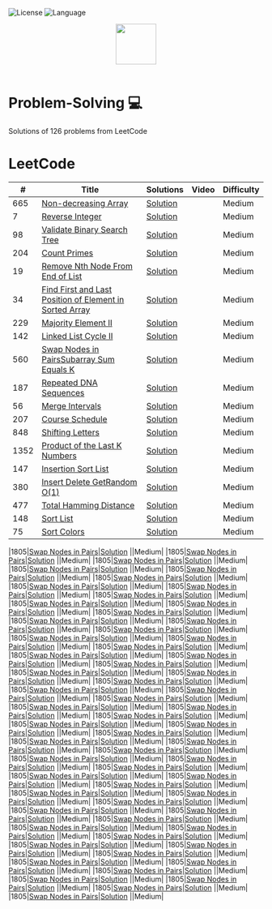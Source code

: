 ![License](https://img.shields.io/badge/license-Apache_2.0-red.svg)
![Language](https://img.shields.io/badge/language-Java%20%2F%20Python%20-blue.svg)

<p align="center">
  <a  href="https://leetcode.com">
    <img height=80 src="https://leetcode.com/static/webpack_bundles/images/logo-dark.e99485d9b.svg">
  </a>
  <br>
  <br>
</p>

# Problem-Solving 💻
Solutions of 126 problems from LeetCode

# LeetCode
|  #  |      Title     |   Solutions   | Video  | Difficulty  |                  
|-----|----------------|---------------|--------|-------------|
|665|[Non-decreasing Array](https://leetcode.com/problems/non-decreasing-array/)|[Solution](../master/Solutions/1805.java) ||Medium|
|7|[Reverse Integer](https://leetcode.com/problems/reverse-integer/)|[Solution](../master/Solutions/1805.java) ||Medium|
|98|[Validate Binary Search Tree](https://leetcode.com/problems/validate-binary-search-tree/)|[Solution](../master/Solutions/1805.java) ||Medium|
|204|[Count Primes](https://leetcode.com/problems/count-primes/)|[Solution](../master/Solutions/1805.java) ||Medium|
|19|[Remove Nth Node From End of List](https://leetcode.com/problems/remove-nth-node-from-end-of-list/)|[Solution](../master/Solutions/1805.java) ||Medium|
|34|[Find First and Last Position of Element in Sorted Array](https://leetcode.com/problems/find-first-and-last-position-of-element-in-sorted-array/)|[Solution](../master/Solutions/1805.java) ||Medium|
|229|[Majority Element II](https://leetcode.com/problems/majority-element-ii/)|[Solution](../master/Solutions/1805.java) ||Medium|
|142|[Linked List Cycle II](https://leetcode.com/problems/linked-list-cycle-ii/)|[Solution](../master/Solutions/1805.java) ||Medium|
|560|[Swap Nodes in PairsSubarray Sum Equals K](https://leetcode.com/problems/subarray-sum-equals-k/)|[Solution](../master/Solutions/1805.java) ||Medium|
|187|[Repeated DNA Sequences](https://leetcode.com/problems/repeated-dna-sequences/)|[Solution](../master/Solutions/1805.java) ||Medium|
|56|[Merge Intervals](https://leetcode.com/problems/merge-intervals/)|[Solution](../master/Solutions/1805.java) ||Medium|
|207|[Course Schedule](https://leetcode.com/problems/course-schedule/)|[Solution](../master/Solutions/1805.java) ||Medium|
|848|[Shifting Letters](https://leetcode.com/problems/shifting-letters/)|[Solution](../master/Solutions/1805.java) ||Medium|
|1352|[Product of the Last K Numbers](https://leetcode.com/problems/product-of-the-last-k-numbers/)|[Solution](../master/Solutions/1805.java) ||Medium|
|147|[Insertion Sort List](https://leetcode.com/problems/insertion-sort-list/)|[Solution](../master/Solutions/1805.java) ||Medium|
|380|[Insert Delete GetRandom O(1)](https://leetcode.com/problems/insert-delete-getrandom-o1/)|[Solution](../master/Solutions/1805.java) ||Medium|
|477|[Total Hamming Distance](https://leetcode.com/problems/total-hamming-distance/)|[Solution](../master/Solutions/1805.java) ||Medium|
|148|[Sort List](https://leetcode.com/problems/sort-list/)|[Solution](../master/Solutions/1805.java) ||Medium|
|75|[Sort Colors](https://leetcode.com/problems/sort-colors/)|[Solution](../master/Solutions/1805.java) ||Medium|


|1805|[Swap Nodes in Pairs](https://leetcode.com/problems/number-of-different-integers-in-a-string/)|[Solution](../master/Solutions/1805.java) ||Medium|
|1805|[Swap Nodes in Pairs](https://leetcode.com/problems/number-of-different-integers-in-a-string/)|[Solution](../master/Solutions/1805.java) ||Medium|
|1805|[Swap Nodes in Pairs](https://leetcode.com/problems/number-of-different-integers-in-a-string/)|[Solution](../master/Solutions/1805.java) ||Medium|
|1805|[Swap Nodes in Pairs](https://leetcode.com/problems/number-of-different-integers-in-a-string/)|[Solution](../master/Solutions/1805.java) ||Medium|
|1805|[Swap Nodes in Pairs](https://leetcode.com/problems/number-of-different-integers-in-a-string/)|[Solution](../master/Solutions/1805.java) ||Medium|
|1805|[Swap Nodes in Pairs](https://leetcode.com/problems/number-of-different-integers-in-a-string/)|[Solution](../master/Solutions/1805.java) ||Medium|
|1805|[Swap Nodes in Pairs](https://leetcode.com/problems/number-of-different-integers-in-a-string/)|[Solution](../master/Solutions/1805.java) ||Medium|
|1805|[Swap Nodes in Pairs](https://leetcode.com/problems/number-of-different-integers-in-a-string/)|[Solution](../master/Solutions/1805.java) ||Medium|
|1805|[Swap Nodes in Pairs](https://leetcode.com/problems/number-of-different-integers-in-a-string/)|[Solution](../master/Solutions/1805.java) ||Medium|
|1805|[Swap Nodes in Pairs](https://leetcode.com/problems/number-of-different-integers-in-a-string/)|[Solution](../master/Solutions/1805.java) ||Medium|
|1805|[Swap Nodes in Pairs](https://leetcode.com/problems/number-of-different-integers-in-a-string/)|[Solution](../master/Solutions/1805.java) ||Medium|
|1805|[Swap Nodes in Pairs](https://leetcode.com/problems/number-of-different-integers-in-a-string/)|[Solution](../master/Solutions/1805.java) ||Medium|
|1805|[Swap Nodes in Pairs](https://leetcode.com/problems/number-of-different-integers-in-a-string/)|[Solution](../master/Solutions/1805.java) ||Medium|
|1805|[Swap Nodes in Pairs](https://leetcode.com/problems/number-of-different-integers-in-a-string/)|[Solution](../master/Solutions/1805.java) ||Medium|
|1805|[Swap Nodes in Pairs](https://leetcode.com/problems/number-of-different-integers-in-a-string/)|[Solution](../master/Solutions/1805.java) ||Medium|
|1805|[Swap Nodes in Pairs](https://leetcode.com/problems/number-of-different-integers-in-a-string/)|[Solution](../master/Solutions/1805.java) ||Medium|
|1805|[Swap Nodes in Pairs](https://leetcode.com/problems/number-of-different-integers-in-a-string/)|[Solution](../master/Solutions/1805.java) ||Medium|
|1805|[Swap Nodes in Pairs](https://leetcode.com/problems/number-of-different-integers-in-a-string/)|[Solution](../master/Solutions/1805.java) ||Medium|
|1805|[Swap Nodes in Pairs](https://leetcode.com/problems/number-of-different-integers-in-a-string/)|[Solution](../master/Solutions/1805.java) ||Medium|
|1805|[Swap Nodes in Pairs](https://leetcode.com/problems/number-of-different-integers-in-a-string/)|[Solution](../master/Solutions/1805.java) ||Medium|
|1805|[Swap Nodes in Pairs](https://leetcode.com/problems/number-of-different-integers-in-a-string/)|[Solution](../master/Solutions/1805.java) ||Medium|
|1805|[Swap Nodes in Pairs](https://leetcode.com/problems/number-of-different-integers-in-a-string/)|[Solution](../master/Solutions/1805.java) ||Medium|
|1805|[Swap Nodes in Pairs](https://leetcode.com/problems/number-of-different-integers-in-a-string/)|[Solution](../master/Solutions/1805.java) ||Medium|
|1805|[Swap Nodes in Pairs](https://leetcode.com/problems/number-of-different-integers-in-a-string/)|[Solution](../master/Solutions/1805.java) ||Medium|
|1805|[Swap Nodes in Pairs](https://leetcode.com/problems/number-of-different-integers-in-a-string/)|[Solution](../master/Solutions/1805.java) ||Medium|
|1805|[Swap Nodes in Pairs](https://leetcode.com/problems/number-of-different-integers-in-a-string/)|[Solution](../master/Solutions/1805.java) ||Medium|
|1805|[Swap Nodes in Pairs](https://leetcode.com/problems/number-of-different-integers-in-a-string/)|[Solution](../master/Solutions/1805.java) ||Medium|
|1805|[Swap Nodes in Pairs](https://leetcode.com/problems/number-of-different-integers-in-a-string/)|[Solution](../master/Solutions/1805.java) ||Medium|
|1805|[Swap Nodes in Pairs](https://leetcode.com/problems/number-of-different-integers-in-a-string/)|[Solution](../master/Solutions/1805.java) ||Medium|
|1805|[Swap Nodes in Pairs](https://leetcode.com/problems/number-of-different-integers-in-a-string/)|[Solution](../master/Solutions/1805.java) ||Medium|
|1805|[Swap Nodes in Pairs](https://leetcode.com/problems/number-of-different-integers-in-a-string/)|[Solution](../master/Solutions/1805.java) ||Medium|
|1805|[Swap Nodes in Pairs](https://leetcode.com/problems/number-of-different-integers-in-a-string/)|[Solution](../master/Solutions/1805.java) ||Medium|
|1805|[Swap Nodes in Pairs](https://leetcode.com/problems/number-of-different-integers-in-a-string/)|[Solution](../master/Solutions/1805.java) ||Medium|
|1805|[Swap Nodes in Pairs](https://leetcode.com/problems/number-of-different-integers-in-a-string/)|[Solution](../master/Solutions/1805.java) ||Medium|
|1805|[Swap Nodes in Pairs](https://leetcode.com/problems/number-of-different-integers-in-a-string/)|[Solution](../master/Solutions/1805.java) ||Medium|
|1805|[Swap Nodes in Pairs](https://leetcode.com/problems/number-of-different-integers-in-a-string/)|[Solution](../master/Solutions/1805.java) ||Medium|
|1805|[Swap Nodes in Pairs](https://leetcode.com/problems/number-of-different-integers-in-a-string/)|[Solution](../master/Solutions/1805.java) ||Medium|
|1805|[Swap Nodes in Pairs](https://leetcode.com/problems/number-of-different-integers-in-a-string/)|[Solution](../master/Solutions/1805.java) ||Medium|
|1805|[Swap Nodes in Pairs](https://leetcode.com/problems/number-of-different-integers-in-a-string/)|[Solution](../master/Solutions/1805.java) ||Medium|
|1805|[Swap Nodes in Pairs](https://leetcode.com/problems/number-of-different-integers-in-a-string/)|[Solution](../master/Solutions/1805.java) ||Medium|
|1805|[Swap Nodes in Pairs](https://leetcode.com/problems/number-of-different-integers-in-a-string/)|[Solution](../master/Solutions/1805.java) ||Medium|
|1805|[Swap Nodes in Pairs](https://leetcode.com/problems/number-of-different-integers-in-a-string/)|[Solution](../master/Solutions/1805.java) ||Medium|
|1805|[Swap Nodes in Pairs](https://leetcode.com/problems/number-of-different-integers-in-a-string/)|[Solution](../master/Solutions/1805.java) ||Medium|
|1805|[Swap Nodes in Pairs](https://leetcode.com/problems/number-of-different-integers-in-a-string/)|[Solution](../master/Solutions/1805.java) ||Medium|
|1805|[Swap Nodes in Pairs](https://leetcode.com/problems/number-of-different-integers-in-a-string/)|[Solution](../master/Solutions/1805.java) ||Medium|
|1805|[Swap Nodes in Pairs](https://leetcode.com/problems/number-of-different-integers-in-a-string/)|[Solution](../master/Solutions/1805.java) ||Medium|
|1805|[Swap Nodes in Pairs](https://leetcode.com/problems/number-of-different-integers-in-a-string/)|[Solution](../master/Solutions/1805.java) ||Medium|
|1805|[Swap Nodes in Pairs](https://leetcode.com/problems/number-of-different-integers-in-a-string/)|[Solution](../master/Solutions/1805.java) ||Medium|
|1805|[Swap Nodes in Pairs](https://leetcode.com/problems/number-of-different-integers-in-a-string/)|[Solution](../master/Solutions/1805.java) ||Medium|
|1805|[Swap Nodes in Pairs](https://leetcode.com/problems/number-of-different-integers-in-a-string/)|[Solution](../master/Solutions/1805.java) ||Medium|
|1805|[Swap Nodes in Pairs](https://leetcode.com/problems/number-of-different-integers-in-a-string/)|[Solution](../master/Solutions/1805.java) ||Medium|
|1805|[Swap Nodes in Pairs](https://leetcode.com/problems/number-of-different-integers-in-a-string/)|[Solution](../master/Solutions/1805.java) ||Medium|
|1805|[Swap Nodes in Pairs](https://leetcode.com/problems/number-of-different-integers-in-a-string/)|[Solution](../master/Solutions/1805.java) ||Medium|
|1805|[Swap Nodes in Pairs](https://leetcode.com/problems/number-of-different-integers-in-a-string/)|[Solution](../master/Solutions/1805.java) ||Medium|
|1805|[Swap Nodes in Pairs](https://leetcode.com/problems/number-of-different-integers-in-a-string/)|[Solution](../master/Solutions/1805.java) ||Medium|
|1805|[Swap Nodes in Pairs](https://leetcode.com/problems/number-of-different-integers-in-a-string/)|[Solution](../master/Solutions/1805.java) ||Medium|
|1805|[Swap Nodes in Pairs](https://leetcode.com/problems/number-of-different-integers-in-a-string/)|[Solution](../master/Solutions/1805.java) ||Medium|
|1805|[Swap Nodes in Pairs](https://leetcode.com/problems/number-of-different-integers-in-a-string/)|[Solution](../master/Solutions/1805.java) ||Medium|
|1805|[Swap Nodes in Pairs](https://leetcode.com/problems/number-of-different-integers-in-a-string/)|[Solution](../master/Solutions/1805.java) ||Medium|
|1805|[Swap Nodes in Pairs](https://leetcode.com/problems/number-of-different-integers-in-a-string/)|[Solution](../master/Solutions/1805.java) ||Medium|
|1805|[Swap Nodes in Pairs](https://leetcode.com/problems/number-of-different-integers-in-a-string/)|[Solution](../master/Solutions/1805.java) ||Medium|
